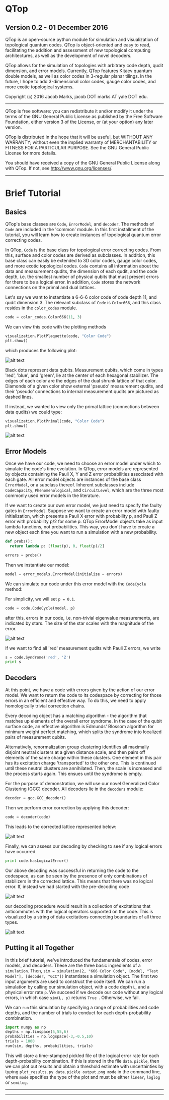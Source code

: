 # QTop
## Version 0.2 - 01 December 2016

QTop is an open-source python module for simulation and visualization of 
topological quantum codes. QTop is object-oriented and easy to read,
facilitating the addition and assessment of new topological computing
architectures, as well as the development of novel decoders.

QTop allows for the simulation of topologies with arbitrary code depth,
qudit dimension, and error models. Currently, QTop features Kitaev quantum 
double models, as well as color codes in 3-regular planar tilings. In 
the future, I hope to add 3-dimensional color codes, gauge color codes, and 
more exotic topological systems.


Copyright (c) 2016 Jacob Marks, jacob DOT marks AT yale DOT edu.

---
QTop is free software: you can redistribute it and/or modify
it under the terms of the GNU General Public License as published by
the Free Software Foundation, either version 3 of the License, or
(at your option) any later version.

QTop is distributed in the hope that it will be useful,
but WITHOUT ANY WARRANTY; without even the implied warranty of
MERCHANTABILITY or FITNESS FOR A PARTICULAR PURPOSE.  See the
GNU General Public License for more details.

You should have received a copy of the GNU General Public License
along with QTop.  If not, see <http://www.gnu.org/licenses/>.

---

# Brief Tutorial

## Basics
QTop's base classes are `Code`, `ErrorModel`, and `decoder`. The methods of `Code` are included in the 'common' module. In this first installment of the tutorial, you will learn how to create instances of topological quantum error correcting codes.

In QTop, `Code` is the base class for topological error correcting codes. From this, surface and color codes are derived as subclasses. In addition, this base class can easily be extended to 3D color codes, gauge color codes, and more exotic topological codes. `Code` contains all information about the data and measurement qudits, the dimension of each qudit, and the code depth, i.e. the smallest number of physical qubits that must present errors for there to be a logical error. In addition, `Code` stores the network connections on the primal and dual lattices.

Let's say we want to instantiate a 6-6-6 color code of code depth 11, and qudit dimension 3. The relevant subclass of `Code` is `Color666`, and this class resides in the `color_codes` module. 

```python
code = color_codes.Color666(11, 3)
```

We can view this code with the plotting methods

```python
visualization.PlotPlaquette(code, "Color Code")
plt.show()
```

which produces the following plot:

![alt text](/visualizations/plaquette.png)

Black dots represent data qubits. Measurement qubits, which come in types 'red', 'blue', and 'green', lie at the center of each hexagonal stabilizer. The edges of each color are the edges of the dual shrunk lattice of that color. Diamonds of a given color show external 'pseudo' measurement qudits, and their 'pseudo' connections to internal measurement qudits are pictured as dashed lines.

If instead, we wanted to view only the primal lattice (connections between data qudits) we could type:

```python
visualization.PlotPrimal(code, "Color Code")
plt.show()
```

![alt text](/visualizations/primal.png)

## Error Models

Once we have our code, we need to choose an error model under which to simulate the code's time evolution. In QTop, error models are represented by objects containing the Pauli X, Y and Z error probabilities associated with each gate. All error model objects are instances of the base class `ErrorModel`, or a subclass thereof. Inherent subclasses include `CodeCapacity`, `Phenomenological`, and `CircuitLevel`, which are the three most commonly used error models in the literature.

If we want to create our own error model, we just need to specify the faulty gates in `ErrorModel`. Suppose we want to create an error model with faulty initialization, which presents a Pauli X error with probability p, and Pauli Z error with probability p/2 for some p. 
QTop ErrorModel objects take as input lambda functions, not probabilities. This way, you don't have to create a new object each time you want to run a simulation with a new probability.

```python
def probs():
  return lambda p: [float(p), 0, float(p)/2]

errors = probs()
```




Then we instantiate our model:

```python
model = error_models.ErrorModel(initialize = errors)
```

We can simulate our code under this error model with the `CodeCycle` method:

For simplicity, we will set `p = 0.1`.


```python
code = code.CodeCycle(model, p)
```

after this, errors in our code, i.e. non-trivial eigenvalue measurements, are indicated by stars. The size of the star scales with the magnitude of the error.

![alt text](/visualizations/before_decoding.png)

If we want to find all 'red' measurement qudits with Pauli Z errors, we write

```python
s = code.Syndrome('red', 'Z')
print s
```

## Decoders

At this point, we have a code with errors given by the action of our error model. We want to return the code to its codespace by correcting for those errors in an efficient and effective way. To do this, we need to apply homologically trivial correction chains.

Every decoding object has a matching algorithm - the algorithm that matches up elements of the overall error syndrome. In the case of the qubit surface code, an effective algorithm is Edmunds' Blossom algorithm for minimum weight perfect matching, which splits the syndrome into localized pairs of measurement qubits.

Alternatively, renormalization group clustering identifies all maximally disjoint neutral clusters at a given distance scale, and then pairs off elements of the same charge within these clusters. One element in this pair has its excitation charge 'transported' to the other one. This is continued until these neutral clusters are annihilated. Then, the scale is increased and the process starts again. This ensues until the syndrome is empty.

For the purpose of demonstration, we will use our novel Generalized Color Clustering (GCC) decoder. All decoders lie in the `decoders` module:

```python
decoder = gcc.GCC_decoder()
```

Then we perform error correction by applying this decoder:

```python
code = decoder(code)
```

This leads to the corrected lattice represented below:

![alt text](/visualizations/after_decoding.png)

Finally, we can assess our decoding by checking to see if any logical errors have occurred. 

```python
print code.hasLogicalError()
```

Our above decoding was successful in returning the code to the codespace, as can be seen by the presence of only combinations of stabilizers in the corrected lattice. This means that there was no logical error. If, instead we had started with the pre-decoding code

![alt text](/visualizations/before_error.png)

our decoding procedure would result in a collection of excitations that anticommutes with the logical operators supported on the code. This is visualized by a string of data excitations connecting boundaries of all three types.

![alt text](/visualizations/after_error.png)


## Putting it all Together

In this brief tutorial, we've introduced the fundamentals of codes, error models, and decoders. These are the three basic ingredients of a `simulation`. Then, `sim = simulation(2, "666 Color Code", [model, "Test Model"], [decoder, "GCC"])` instantiates a simulation object. The first two input arguments are used to construct the code itself. We can run a simulation by calling our simulation object, with a code depth `L`, and a physical error rate `p`. We succeed if we decode our code without any logical errors, in which case `sim(L, p)` returns `True `. Otherwise, we fail.

We can `run` this simulation by specifying a range of probabilities and code depths, and the number of trials to conduct for each depth-probability combination.

```python
import numpy as np
depths = np.linspace(5,55,6)
probabilities = np.logspace(-3,-0.5,10)
trials = 1000
run(sim, depths, probabilities, trials)
```
This will store a time-stamped pickled file of the logical error rate for each depth-probability combination. If this is stored in the file `data.pickle`, then we can plot out results and obtain a threshold estimate with uncertainties by typing `plot_results.py data.pickle output.png mode` in the command line, where `mode` specifies the type of the plot and must be either `linear`, `loglog` or `semilog`.


---









---

